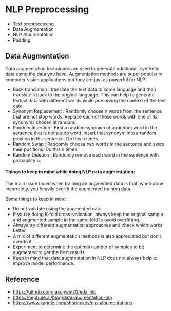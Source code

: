 # NLP Preprocessing 

- Text preprocessing
- Data Augmentation
- NLP Albumentation
- Padding

## Data Augmentation

Data augmentation techniques are used to generate additional, synthetic data using the data you have. Augmentation methods are super popular in computer vision applications but they are just as powerful for NLP. 

  - Back translation : translate the text data to some language and then translate it back to the original language. This can help to generate textual data with different words while preserving the context of the text data. 
  - Synonym Replacement : Randomly choose n words from the sentence that are not stop words. Replace each of these words with one of its synonyms chosen at random. 
  - Random Insertion : Find a random synonym of a random word in the sentence that is not a stop word. Insert that synonym into a random position in the sentence. Do this n times. 
  - Random Swap : Randomly choose two words in the sentence and swap their positions. Do this n times. 
  - Random Deletion : Randomly remove each word in the sentence with probability p. 

#### Things to keep in mind while doing NLP data augmentation:

The main issue faced when training on augmented data is that, when done incorrectly, you heavily overfit the augmented training data.

Some things to keep in mind:
  - Do not validate using the augmented data.
  - If you’re doing K-fold cross-validation, always keep the original sample and augmented sample in the same fold to avoid overfitting.
  - Always try different augmentation approaches and check which works better.
  - A mix of different augmentation methods is also appreciated but don’t overdo it.
  - Experiment to determine the optimal number of samples to be augmented to get the best results.
  - Keep in mind that data augmentation in NLP does not always help to improve model performance.

## Reference

- https://github.com/jasonwei20/eda_nlp
- https://neptune.ai/blog/data-augmentation-nlp
- https://www.kaggle.com/shonenkov/nlp-albumentations
